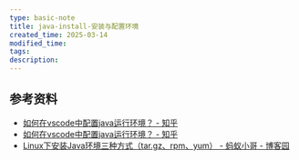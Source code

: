 ```yaml
---
type: basic-note
title: java-install-安装与配置环境
created_time: 2025-03-14
modified_time: 
tags:
description:
---
```


## 参考资料

- [如何在vscode中配置java运行环境？ - 知乎](https://www.zhihu.com/question/278838022/answer/1709832515)
- [如何在vscode中配置java运行环境？ - 知乎](https://www.zhihu.com/question/278838022/answer/1709832515)
- [Linux下安装Java环境三种方式（tar.gz、rpm、yum） - 蚂蚁小哥 - 博客园](https://www.cnblogs.com/antLaddie/p/17599359.html)

